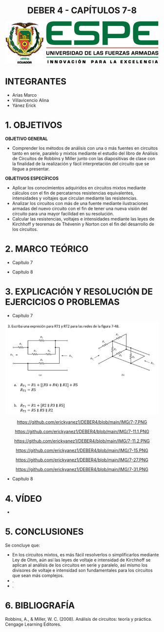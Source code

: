 <div align="center">

# DEBER 4 - CAPÍTULOS 7-8
  
![](https://github.com/erickyanez1/IMAGENES-DEBER-1/blob/main/espe.png) 

</div>

# **INTEGRANTES**

- Arias Marco
- Villavicencio Alina
- Yánez Erick


# **1. OBJETIVOS**

**OBJETIVO GENERAL**
  - Comprender los métodos de análisis con una o más fuentes en circuitos tanto en serie, paralelo y mixtos mediante el estudio del libro de Análisis de Circuitos de Robbins y Miller junto con las diapositivas de clase con la finalidad de la realización y fácil interpretación del circuito que se llegue a presentar.
 
 **OBJETIVOS ESPECÍFICOS**
  - Aplicar los conocimientos adquiridos en circuitos mixtos mediante cálculos con el fin de percatarnos resistencias equivalentes, intensidades y voltajes que circulan mediante las resistencias.
  - Analizar los circuitos con más de una fuente mediante ilustraciones armadas del nuevo circuito con el fin de tener una nueva visión del circuito para una mayor facilidad en su resolución.
  - Calcular las resistencias, voltajes e intensidades mediante las leyes de Kirchhoff y teoremas de Thévenin y Norton con el fin del desarrollo de los circuitos.
  
# **2. MARCO TEÓRICO**

- Capítulo 7
<div align="center">

  
  
  
  


</div>


- Capítulo 8
<div align="center">

  
  
  
  
  


</div>




# **3. EXPLICACIÓN Y RESOLUCIÓN DE EJERCICIOS O PROBLEMAS**

- Capítulo 7
<div align="center">

  
  
![](https://github.com/erickyanez1/DEBER4/blob/main/IMG/7-3.PNG)

  
  
https://github.com/erickyanez1/DEBER4/blob/main/IMG/7-7.PNG
  
  

https://github.com/erickyanez1/DEBER4/blob/main/IMG/7-11.1.PNG
  
https://github.com/erickyanez1/DEBER4/blob/main/IMG/7-11.2.PNG
  
  
  
https://github.com/erickyanez1/DEBER4/blob/main/IMG/7-15.PNG
  
  
  
https://github.com/erickyanez1/DEBER4/blob/main/IMG/7-27.PNG
  
  
  
https://github.com/erickyanez1/DEBER4/blob/main/IMG/7-31.PNG
  
  

</div>

- Capítulo 8
<div align="center">

  
  
  
  


</div>

# **4. VÍDEO**

- 

# **5. CONCLUSIONES**

Se concluye que:

- En los circuitos mixtos, es más fácil resolverlos o simplificarlos mediante Ley de Ohm, aún así las leyes de voltaje e intensidad de Kirchhoff se aplican al análisis de los circuitos en serie y paralelo, así mismo los divisores de voltaje e intensidad son fundamentales para los circuitos que sean más complejos.
-  .
-  .


# **6. BIBLIOGRAFÍA**

Robbins, A., & Miller, W. C. (2008). Análisis de circuitos: teoría y práctica. Cengage Learning Editores.
